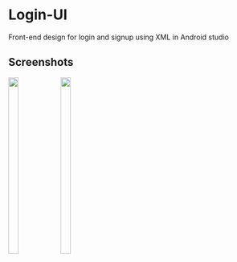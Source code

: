 # Login-UI
Front-end design for login and signup using XML in Android studio
## Screenshots
<img src="https://user-images.githubusercontent.com/67891339/148363932-d25d85f5-b9d0-41f9-a119-7b7a9e5f37dd.jpg" align=left width=20% height=30%>
<img src="https://user-images.githubusercontent.com/67891339/148363103-0a2f7310-5a34-4940-b5a8-ee2dae72c2fc.jpg" align=left width=20% height=30%>
